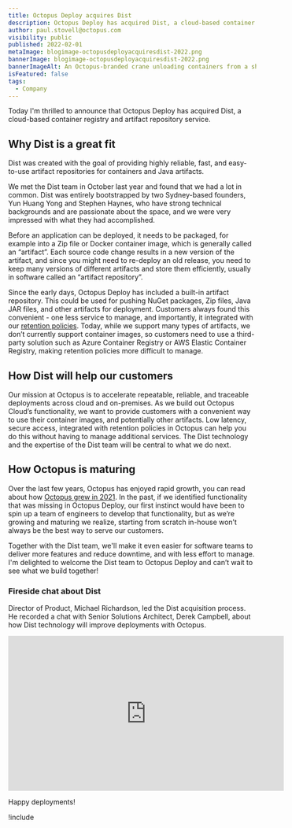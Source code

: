 ```yaml
---
title: Octopus Deploy acquires Dist
description: Octopus Deploy has acquired Dist, a cloud-based container registry and artifact repository.
author: paul.stovell@octopus.com
visibility: public
published: 2022-02-01
metaImage: blogimage-octopusdeployacquiresdist-2022.png
bannerImage: blogimage-octopusdeployacquiresdist-2022.png
bannerImageAlt: An Octopus-branded crane unloading containers from a ship named Dist.
isFeatured: false
tags: 
  - Company
---
```


Today I'm thrilled to announce that Octopus Deploy has acquired Dist, a cloud-based container registry and artifact repository service. 

## Why Dist is a great fit

Dist was created with the goal of providing highly reliable, fast, and easy-to-use artifact repositories for containers and Java artifacts. 

We met the Dist team in October last year and found that we had a lot in common. Dist was entirely bootstrapped by two Sydney-based founders, Yun Huang Yong and Stephen Haynes, who have strong technical backgrounds and are passionate about the space, and we were very impressed with what they had accomplished. 

Before an application can be deployed, it needs to be packaged, for example into a Zip file or Docker container image, which is generally called an “artifact”. Each source code change results in a new version of the artifact, and since you might need to re-deploy an old release, you need to keep many versions of different artifacts and store them efficiently, usually in software called an “artifact repository”. 

Since the early days, Octopus Deploy has included a built-in artifact repository. This could be used for pushing NuGet packages, Zip files, Java JAR files, and other artifacts for deployment. Customers always found this convenient - one less service to manage, and importantly, it integrated with our [retention policies](https://octopus.com/docs/administration/retention-policies). Today, while we support many types of artifacts, we don’t currently support container images, so customers need to use a third-party solution such as Azure Container Registry or AWS Elastic Container Registry, making retention policies more difficult to manage. 

## How Dist will help our customers

Our mission at Octopus is to accelerate repeatable, reliable, and traceable deployments across cloud and on-premises. As we build out Octopus Cloud’s functionality, we want to provide customers with a convenient way to use their container images, and potentially other artifacts. Low latency, secure access, integrated with retention policies in Octopus can help you do this without having to manage additional services. The Dist technology and the expertise of the Dist team will be central to what we do next.

## How Octopus is maturing

Over the last few years, Octopus has enjoyed rapid growth, you can read about how [Octopus grew in 2021](https://paulstovell.com/octopus-deploy-2021/). In the past, if we identified functionality that was missing in Octopus Deploy, our first instinct would have been to spin up a team of engineers to develop that functionality, but as we’re growing and maturing we realize, starting from scratch in-house won’t always be the best way to serve our customers. 

Together with the Dist team, we'll make it even easier for software teams to deliver more features and reduce downtime, and with less effort to manage. I'm delighted to welcome the Dist team to Octopus Deploy and can’t wait to see what we build together! 

### Fireside chat about Dist

Director of Product, Michael Richardson, led the Dist acquisition process. He recorded a chat with Senior Solutions Architect, Derek Campbell, about how Dist technology will improve deployments with Octopus.

<iframe width="560" height="315" src="https://www.youtube.com/embed/0CAFUTWW6-k" title="YouTube video player" frameborder="0" allow="accelerometer; autoplay; clipboard-write; encrypted-media; gyroscope; picture-in-picture" allowfullscreen></iframe>

Happy deployments!

!include <related-content>
